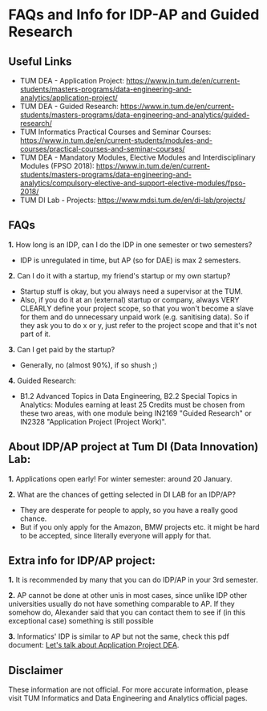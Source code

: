# FAQs and Info for IDP-AP and Guided Research


## Useful Links

* TUM DEA - Application Project: https://www.in.tum.de/en/current-students/masters-programs/data-engineering-and-analytics/application-project/
* TUM DEA - Guided Research: https://www.in.tum.de/en/current-students/masters-programs/data-engineering-and-analytics/guided-research/
* TUM Informatics Practical Courses and Seminar Courses: https://www.in.tum.de/en/current-students/modules-and-courses/practical-courses-and-seminar-courses/
* TUM DEA - Mandatory Modules, Elective Modules and Interdisciplinary Modules (FPSO 2018): https://www.in.tum.de/en/current-students/masters-programs/data-engineering-and-analytics/compulsory-elective-and-support-elective-modules/fpso-2018/
* TUM DI Lab - Projects: https://www.mdsi.tum.de/en/di-lab/projects/


## FAQs

**1.** How long is an IDP, can I do the IDP in one semester or two semesters?
* IDP is unregulated in time, but AP (so for DAE) is max 2 semesters.

**2.** Can I do it with a startup, my friend's startup or my own startup?
* Startup stuff is okay, but you always need a supervisor at the TUM.
* Also, if you do it at an (external) startup or company, always VERY CLEARLY define your project scope, so that you won't become a slave for them and do unnecessary unpaid work (e.g. sanitising data). So if they ask you to do x or y, just refer to the project scope and that it's not part of it.

**3.** Can I get paid by the startup?
* Generally, no (almost 90%), if so shush ;)

**4.** Guided Research:
* B1.2 Advanced Topics in Data Engineering, B2.2 Special Topics in Analytics: Modules earning at least 25 Credits must be chosen from these two areas, with one module being IN2169 "Guided Research" or IN2328 "Application Project (Project Work)".

## About IDP/AP project at Tum DI (Data Innovation) Lab:

**1.** Applications open early! For winter semester: around 20 January.

**2.** What are the chances of getting selected in DI LAB for an IDP/AP?
  + They are desperate for people to apply, so you have a really good chance.
  + But if you only apply for the Amazon, BMW projects etc. it might be hard to be accepted, since literally everyone will apply for that.


## Extra info for IDP/AP project:

**1.** It is recommended by many that you can do IDP/AP in your 3rd semester.

**2.** AP cannot be done at other unis in most cases, since unlike IDP other universities usually do not have something comparable to AP. If they somehow do, Alexander said that you can contact them to see if (in this exceptional case) something is still possible

**3.** Informatics' IDP is similar to AP but not the same, check this pdf document: [Let's talk about Application Project DEA](./Lets_talk_about_Application_Project_DEA).

## Disclaimer

These information are not official. For more accurate information, please visit TUM Informatics and Data Engineering and Analytics official pages.
